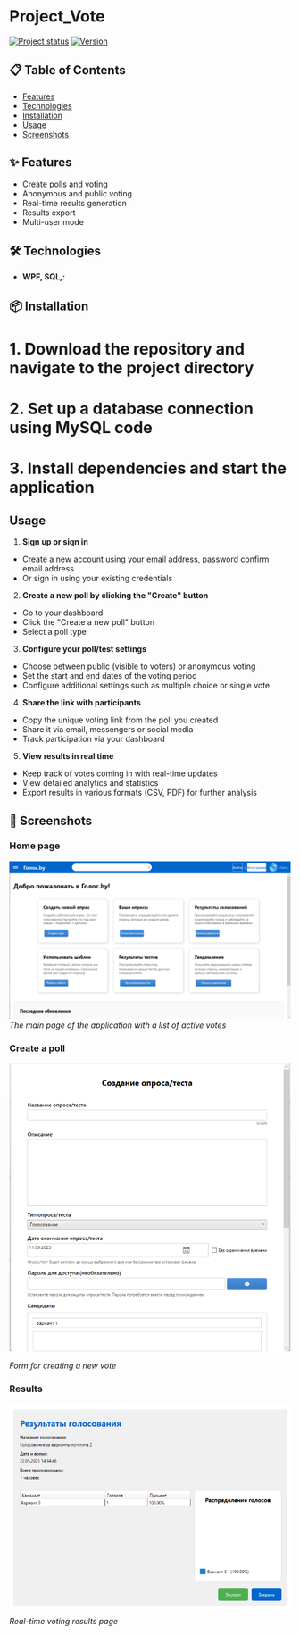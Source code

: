 # Project_Vote

[![Project status](https://img.shields.io/badge/Progress-100-green)]()
[![Version](https://img.shields.io/badge/Version-1.0.0-blue)]()

## 📋 Table of Contents

- [Features](#-Features)
- [Technologies](#-Technologies)
- [Installation](#-Installation)
- [Usage](#-Usage)
- [Screenshots](#-Screenshots)

## ✨ Features

- Create polls and voting
- Anonymous and public voting
- Real-time results generation
- Results export
- Multi-user mode

## 🛠 Technologies

- **WPF, SQL,:** 

## 📦 Installation

# 1. Download the repository and navigate to the project directory

# 2. Set up a database connection using MySQL code

# 3. Install dependencies and start the application

## Usage

1. **Sign up or sign in**

- Create a new account using your email address, password confirm email address
- Or sign in using your existing credentials

2. **Create a new poll by clicking the "Create" button**
- Go to your dashboard
- Click the "Create a new poll" button
- Select a poll type

3. **Configure your poll/test settings**
- Choose between public (visible to voters) or anonymous voting
- Set the start and end dates of the voting period
- Configure additional settings such as multiple choice or single vote

4. **Share the link with participants**
- Copy the unique voting link from the poll you created
- Share it via email, messengers or social media
- Track participation via your dashboard

5. **View results in real time**
- Keep track of votes coming in with real-time updates
- View detailed analytics and statistics
- Export results in various formats (CSV, PDF) for further analysis

## 📸 Screenshots

### Home page
![Home page](main-page.png)
*The main page of the application with a list of active votes*

### Create a poll
![Create a poll](create-vote.png)

*Form for creating a new vote*

### Results
![Results](results.png)
*Real-time voting results page*
